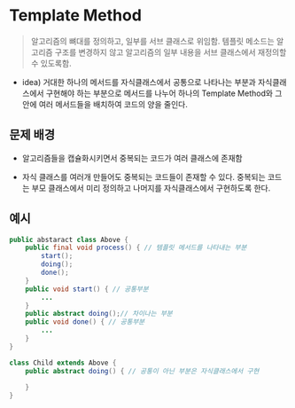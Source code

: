 # Template Method
> 알고리즘의 뼈대를 정의하고, 일부를 서브 클래스로 위임함. 템플릿 메소드는 알고리즘 구조를 변경하지 않고 알고리즘의 일부 내용을 서브 클래스에서 재정의할 수 있도록함.

- idea) 거대한 하나의 메서드를 자식클래스에서 공통으로 나타나는 부분과 자식클래스에서 구현해야 하는 부분으로 메서드를 나누어 하나의 Template Method와 그 안에 여러 메서드들을 배치하여 코드의 양을 줄인다.

## 문제 배경

- 알고리즘들을 캡슐화시키면서 중복되는 코드가 여러 클래스에 존재함

- 자식 클래스를 여러개 만들어도 중복되는 코드들이 존재할 수 있다. 중복되는 코드는 부모 클래스에서 미리 정의하고 나머지를 자식클래스에서 구현하도록 한다.

## 예시

```java
public abstaract class Above {
	public final void process() { // 템플릿 메서드를 나타내는 부분
		start();
		doing();
		done();
	}
	public void start() { // 공통부분
        ...
    } 
	public abstract doing();// 차이나는 부분
	public void done() { // 공통부분
        ...
    } 
}

class Child extends Above { 
	public abstract doing() { // 공통이 아닌 부분은 자식클래스에서 구현
		
	}
}
```